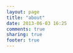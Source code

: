 ```yaml
---
layout: page
title: "about"
date: 2013-06-03 16:25
comments: true
sharing: true
footer: true
---
```

